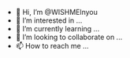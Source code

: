 - 👋 Hi, I’m @WISHMElnyou
- 👀 I’m interested in ...
- 🌱 I’m currently learning ...
- 💞️ I’m looking to collaborate on ...
- 📫 How to reach me ...

<!---
WISHMElnyou/WISHMElnyou is a ✨ special ✨ repository because its `README.md` (this file) appears on your GitHub profile.
You can click the Preview link to take a look at your changes.
--->
